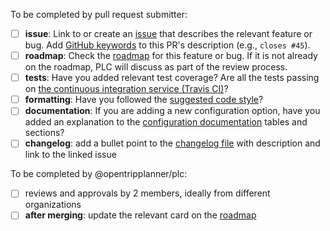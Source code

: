 To be completed by pull request submitter:

- [ ] **issue**: Link to or create an [issue](https://github.com/opentripplanner/OpenTripPlanner/issues) that describes the relevant feature or bug. Add [GitHub keywords](https://help.github.com/articles/closing-issues-using-keywords/) to this PR's description (e.g., `closes #45`).
- [ ] **roadmap**: Check the [roadmap](https://github.com/orgs/opentripplanner/projects/1) for this feature or bug. If it is not already on the roadmap, PLC will discuss as part of the review process.
- [ ] **tests**: Have you added relevant test coverage? Are all the tests passing on [the continuous integration service (Travis CI)](https://github.com/opentripplanner/OpenTripPlanner/blob/master/docs/Developers-Guide.md#continuous-integration)?
- [ ] **formatting**: Have you followed the [suggested code style](https://github.com/opentripplanner/OpenTripPlanner/blob/master/docs/Developers-Guide.md#code-style)? 
- [ ] **documentation**: If you are adding a new configuration option, have you added an explanation to the [configuration documentation](docs/Configuration.md) tables and sections?
- [ ] **changelog**: add a bullet point to the [changelog file](https://github.com/opentripplanner/OpenTripPlanner/blob/master/docs/Changelog.md) with description and link to the linked issue

To be completed by @opentripplanner/plc:

- [ ] reviews and approvals by 2 members, ideally from different organizations
- [ ] **after merging**: update the relevant card on the [roadmap](https://github.com/orgs/opentripplanner/projects/1)